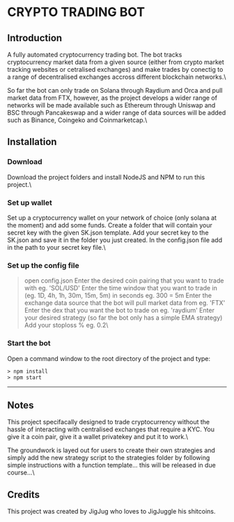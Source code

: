 # CRYPTO TRADING BOT
## Introduction

A fully automated cryptocurrency trading bot. The bot tracks cryptocurrency market data from a given source (either from crypto market tracking websites or cetralised exchanges) and make trades by conectig to a range of decentralised exchanges accross different blockchain networks.\

So far the bot can only trade on Solana through Raydium and Orca and pull market data from FTX, however, as the project develops a wider range of networks will be made available such as Ethereum through Uniswap and BSC through Pancakeswap and a wider range of data sources will be added such as Binance, Coingeko and Coinmarketcap.\

## Installation
### Download
Download the project folders and install NodeJS and NPM to run this project.\

### Set up wallet
Set up a cryptocurrency wallet on your network of choice (only solana at the moment) and add some funds. Create a folder that will contain your secret key with the given SK.json template. Add your secret key to the SK.json and save it in the folder you just created. In the config.json file add in the path to your secret key file.\

### Set up the config file
> open config.json
> Enter the desired coin pairing that you want to trade with eg. 'SOL/USD'
> Enter the time window that you want to trade in (eg. 1D, 4h, 1h, 30m, 15m, 5m) in seconds eg. 300 = 5m
> Enter the exchange data source that the bot will pull market data from eg. 'FTX'
> Enter the dex that you want the bot to trade on eg. 'raydium'
> Enter your desired strategy (so far the bot only has a simple EMA strategy)
> Add your stoploss % eg. 0.2\

### Start the bot
Open a command window to the root directory of the project and type:
```
> npm install
> npm start
```
***
## Notes
This project specifacally designed to trade cryptocurrency without the hassle of interacting with centralised exchanges that require a KYC. You give it a coin pair, give it a wallet privatekey and put it to work.\

The groundwork is layed out for users to create their own strategies and simply add the new strategy script to the strategies folder by following simple instructions with a function template... this will be released in due course...\

## Credits
This project was created by JigJug who loves to JigJuggle his shitcoins.